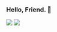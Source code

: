 ### Hello, Friend. 👾

<img src="https://github-readme-stats.vercel.app/api?username=Nisarg12&include_all_commits=true&include_private=true&show_icons=true&title_color=ffffff&icon_color=bb2acf&text_color=ffffff&bg_color=151515">

<img src="https://github-readme-stats.vercel.app/api/top-langs/?username=Nisarg12&bg_color=151515&text_color=ffffff&layout=compact&langs_count=10">

<!--What brought you here, Friend? 👀-->
